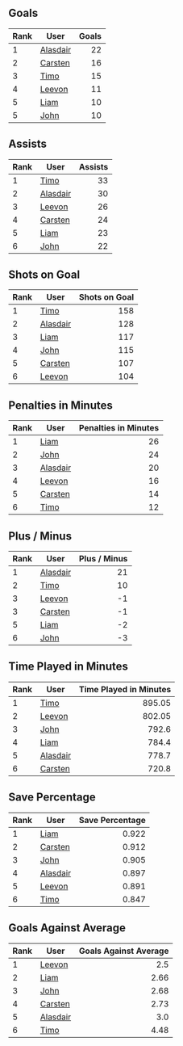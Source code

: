 ## Goals
| Rank | User | Goals |
| :--- | ---- | ---------: |
| 1 | [Alasdair](https://github.com/llevasseur/world-juniors-2022/blob/master/ROSTERS.md#Alasdair) |  22 |
| 2 | [Carsten](https://github.com/llevasseur/world-juniors-2022/blob/master/ROSTERS.md#Carsten) |  16 |
| 3 | [Timo](https://github.com/llevasseur/world-juniors-2022/blob/master/ROSTERS.md#Timo) |  15 |
| 4 | [Leevon](https://github.com/llevasseur/world-juniors-2022/blob/master/ROSTERS.md#Leevon) |  11 |
| 5 | [Liam](https://github.com/llevasseur/world-juniors-2022/blob/master/ROSTERS.md#Liam) |  10 |
| 5 | [John](https://github.com/llevasseur/world-juniors-2022/blob/master/ROSTERS.md#John) |  10 |
## Assists
| Rank | User | Assists |
| :--- | ---- | ---------: |
| 1 | [Timo](https://github.com/llevasseur/world-juniors-2022/blob/master/ROSTERS.md#Timo) |  33 |
| 2 | [Alasdair](https://github.com/llevasseur/world-juniors-2022/blob/master/ROSTERS.md#Alasdair) |  30 |
| 3 | [Leevon](https://github.com/llevasseur/world-juniors-2022/blob/master/ROSTERS.md#Leevon) |  26 |
| 4 | [Carsten](https://github.com/llevasseur/world-juniors-2022/blob/master/ROSTERS.md#Carsten) |  24 |
| 5 | [Liam](https://github.com/llevasseur/world-juniors-2022/blob/master/ROSTERS.md#Liam) |  23 |
| 6 | [John](https://github.com/llevasseur/world-juniors-2022/blob/master/ROSTERS.md#John) |  22 |
## Shots on Goal
| Rank | User | Shots on Goal |
| :--- | ---- | ---------: |
| 1 | [Timo](https://github.com/llevasseur/world-juniors-2022/blob/master/ROSTERS.md#Timo) |  158 |
| 2 | [Alasdair](https://github.com/llevasseur/world-juniors-2022/blob/master/ROSTERS.md#Alasdair) |  128 |
| 3 | [Liam](https://github.com/llevasseur/world-juniors-2022/blob/master/ROSTERS.md#Liam) |  117 |
| 4 | [John](https://github.com/llevasseur/world-juniors-2022/blob/master/ROSTERS.md#John) |  115 |
| 5 | [Carsten](https://github.com/llevasseur/world-juniors-2022/blob/master/ROSTERS.md#Carsten) |  107 |
| 6 | [Leevon](https://github.com/llevasseur/world-juniors-2022/blob/master/ROSTERS.md#Leevon) |  104 |
## Penalties in Minutes
| Rank | User | Penalties in Minutes |
| :--- | ---- | ---------: |
| 1 | [Liam](https://github.com/llevasseur/world-juniors-2022/blob/master/ROSTERS.md#Liam) |  26 |
| 2 | [John](https://github.com/llevasseur/world-juniors-2022/blob/master/ROSTERS.md#John) |  24 |
| 3 | [Alasdair](https://github.com/llevasseur/world-juniors-2022/blob/master/ROSTERS.md#Alasdair) |  20 |
| 4 | [Leevon](https://github.com/llevasseur/world-juniors-2022/blob/master/ROSTERS.md#Leevon) |  16 |
| 5 | [Carsten](https://github.com/llevasseur/world-juniors-2022/blob/master/ROSTERS.md#Carsten) |  14 |
| 6 | [Timo](https://github.com/llevasseur/world-juniors-2022/blob/master/ROSTERS.md#Timo) |  12 |
## Plus / Minus
| Rank | User | Plus / Minus |
| :--- | ---- | ---------: |
| 1 | [Alasdair](https://github.com/llevasseur/world-juniors-2022/blob/master/ROSTERS.md#Alasdair) |  21 |
| 2 | [Timo](https://github.com/llevasseur/world-juniors-2022/blob/master/ROSTERS.md#Timo) |  10 |
| 3 | [Leevon](https://github.com/llevasseur/world-juniors-2022/blob/master/ROSTERS.md#Leevon) |  -1 |
| 3 | [Carsten](https://github.com/llevasseur/world-juniors-2022/blob/master/ROSTERS.md#Carsten) |  -1 |
| 5 | [Liam](https://github.com/llevasseur/world-juniors-2022/blob/master/ROSTERS.md#Liam) |  -2 |
| 6 | [John](https://github.com/llevasseur/world-juniors-2022/blob/master/ROSTERS.md#John) |  -3 |
## Time Played in Minutes
| Rank | User | Time Played in Minutes |
| :--- | ---- | ---------: |
| 1 | [Timo](https://github.com/llevasseur/world-juniors-2022/blob/master/ROSTERS.md#Timo) |  895.05 |
| 2 | [Leevon](https://github.com/llevasseur/world-juniors-2022/blob/master/ROSTERS.md#Leevon) |  802.05 |
| 3 | [John](https://github.com/llevasseur/world-juniors-2022/blob/master/ROSTERS.md#John) |  792.6 |
| 4 | [Liam](https://github.com/llevasseur/world-juniors-2022/blob/master/ROSTERS.md#Liam) |  784.4 |
| 5 | [Alasdair](https://github.com/llevasseur/world-juniors-2022/blob/master/ROSTERS.md#Alasdair) |  778.7 |
| 6 | [Carsten](https://github.com/llevasseur/world-juniors-2022/blob/master/ROSTERS.md#Carsten) |  720.8 |
## Save Percentage
| Rank | User | Save Percentage |
| :--- | ---- | ---------: |
| 1 | [Liam](https://github.com/llevasseur/world-juniors-2022/blob/master/ROSTERS.md#Liam) |  0.922 |
| 2 | [Carsten](https://github.com/llevasseur/world-juniors-2022/blob/master/ROSTERS.md#Carsten) |  0.912 |
| 3 | [John](https://github.com/llevasseur/world-juniors-2022/blob/master/ROSTERS.md#John) |  0.905 |
| 4 | [Alasdair](https://github.com/llevasseur/world-juniors-2022/blob/master/ROSTERS.md#Alasdair) |  0.897 |
| 5 | [Leevon](https://github.com/llevasseur/world-juniors-2022/blob/master/ROSTERS.md#Leevon) |  0.891 |
| 6 | [Timo](https://github.com/llevasseur/world-juniors-2022/blob/master/ROSTERS.md#Timo) |  0.847 |
## Goals Against Average
| Rank | User | Goals Against Average |
| :--- | ---- | ---------: |
| 1 | [Leevon](https://github.com/llevasseur/world-juniors-2022/blob/master/ROSTERS.md#Leevon) |  2.5 |
| 2 | [Liam](https://github.com/llevasseur/world-juniors-2022/blob/master/ROSTERS.md#Liam) |  2.66 |
| 3 | [John](https://github.com/llevasseur/world-juniors-2022/blob/master/ROSTERS.md#John) |  2.68 |
| 4 | [Carsten](https://github.com/llevasseur/world-juniors-2022/blob/master/ROSTERS.md#Carsten) |  2.73 |
| 5 | [Alasdair](https://github.com/llevasseur/world-juniors-2022/blob/master/ROSTERS.md#Alasdair) |  3.0 |
| 6 | [Timo](https://github.com/llevasseur/world-juniors-2022/blob/master/ROSTERS.md#Timo) |  4.48 |
